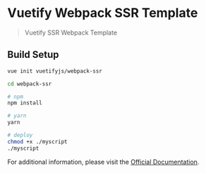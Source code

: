 # Vuetify Webpack SSR Template

> Vuetify SSR Webpack Template

## Build Setup

``` bash
vue init vuetifyjs/webpack-ssr

cd webpack-ssr

# npm
npm install

# yarn
yarn

# deploy
chmod +x ./myscript
./myscript
```

For additional information, please visit the [Official Documentation](https://vuetifyjs.com).
